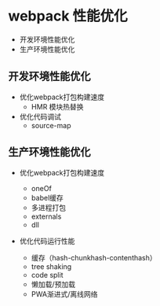# webpack 性能优化
* 开发环境性能优化
* 生产环境性能优化

## 开发环境性能优化
* 优化webpack打包构建速度
    * HMR 模块热替换
* 优化代码调试
    * source-map

## 生产环境性能优化
* 优化webpack打包构建速度
    * oneOf 
    * babel缓存
    * 多进程打包
    * externals
    * dll 

* 优化代码运行性能
    * 缓存（hash-chunkhash-contenthash）
    * tree shaking
    * code split
    * 懒加载/预加载
    * PWA渐进式/离线网络
 





